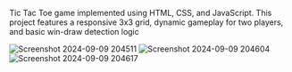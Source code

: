 Tic Tac Toe game implemented using HTML, CSS, and JavaScript. This project features a responsive 3x3 grid, dynamic gameplay for two players, and basic win-draw detection logic

![Screenshot 2024-09-09 204511](https://github.com/user-attachments/assets/d326fabe-f20f-4a22-aa00-8a4fb87e0bc1)
![Screenshot 2024-09-09 204604](https://github.com/user-attachments/assets/4162f135-ffc9-4da1-9128-2adaf003810f)
![Screenshot 2024-09-09 204617](https://github.com/user-attachments/assets/377c291d-a736-4528-b60e-2a4df86fdb99)
